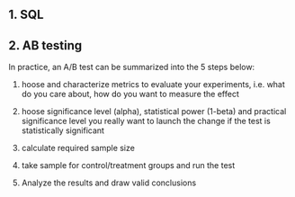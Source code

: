 ## 1. SQL
## 2. AB testing
In practice, an A/B test can be summarized into the 5 steps below:

1. hoose and characterize metrics to evaluate your experiments, i.e. what do you care about, how do you want to measure the effect

2. hoose significance level (alpha), statistical power (1-beta) and practical significance level you really want to launch the change if the test is statistically significant

3. calculate required sample size

4. take sample for control/treatment groups and run the test

5. Analyze the results and draw valid conclusions
 
